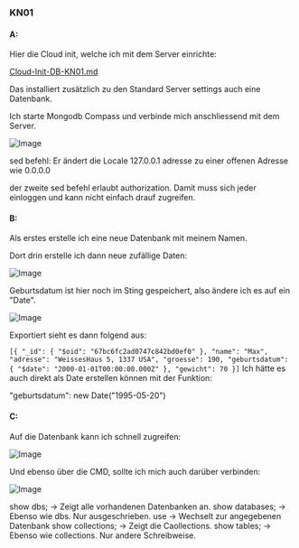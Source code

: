 ### KN01

#### A:
Hier die Cloud init, welche ich mit dem Server einrichte:

[Cloud-Init-DB-KN01.md](Files/Cloud-Init-DB-KN01.md)

Das installiert zusätzlich zu den Standard Server settings auch eine Datenbank.

Ich starte Mongodb Compass und verbinde mich anschliessend mit dem Server.

![Image](https://github.com/user-attachments/assets/17bb4cdd-9474-4e2f-88d2-d206e452911c)

sed befehl: Er ändert die Locale 127.0.0.1 adresse zu einer offenen Adresse wie 0.0.0.0

der zweite sed befehl erlaubt authorization. Damit muss sich jeder einloggen und kann nicht einfach drauf zugreifen.

#### B:

Als erstes erstelle ich eine neue Datenbank mit meinem Namen.

Dort drin erstelle ich dann neue zufällige Daten:

![Image](https://github.com/user-attachments/assets/75e8d96e-2b05-4fbb-a6d4-37261e3104fb)

Geburtsdatum ist hier noch im Sting gespeichert, also ändere ich es auf ein "Date".

![Image](https://github.com/user-attachments/assets/7e5e03f0-27f5-4ea7-82f9-60a9b8021510)

Exportiert sieht es dann folgend aus:

``
[{
  "_id": {
    "$oid": "67bc6fc2ad0747c842bd0ef0"
  },
  "name": "Max",
  "adresse": "WeissesHaus 5, 1337 USA",
  "groesse": 190,
  "geburtsdatum": {
    "$date": "2000-01-01T00:00:00.000Z"
  },
  "gewicht": 70
}]
``
Ich hätte es auch direkt als Date erstellen können mit der Funktion:

"geburtsdatum": new Date("1995-05-20")

#### C:

Auf die Datenbank kann ich schnell zugreifen:

![Image](https://github.com/user-attachments/assets/f7c2e5c9-749f-4213-8da8-6b47240d2752)

Und ebenso über die CMD, sollte ich mich auch darüber verbinden:

![Image](https://github.com/user-attachments/assets/5f5d7591-529a-4c06-bb01-0792a2e5bd6b)


show dbs; -> Zeigt alle vorhandenen Datenbanken an.
show databases;	-> Ebenso wie dbs. Nur ausgeschrieben.
use -> Wechselt zur angegebenen Datenbank
show collections; -> Zeigt die Caollections.
show tables; -> Ebenso wie collections. Nur andere Schreibweise.